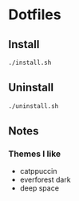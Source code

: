 # Dotfiles

## Install

```sh
./install.sh
```

## Uninstall

```sh
./uninstall.sh
```

## Notes

### Themes I like

- catppuccin
- everforest dark
- deep space
